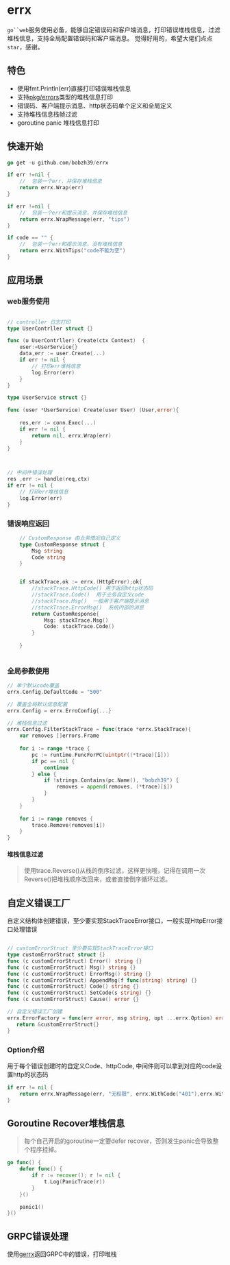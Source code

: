 # errx

`go``web`服务使用必备，能够自定错误码和客户端消息，打印错误堆栈信息，过滤堆栈信息，支持全局配置错误码和客户端消息。
觉得好用的，希望大佬们点点`star`，感谢。

## 特色

- 使用fmt.Println(err)直接打印错误堆栈信息
- 支持[pkg/errors](https://github.com/pkg/errors)类型的堆栈信息打印
- 错误码、客户端提示消息、http状态码单个定义和全局定义
- 支持堆栈信息栈帧过滤
- goroutine panic 堆栈信息打印

## 快速开始
```go
go get -u github.com/bobzh39/errx

if err !=nil {
    //  包装一个err，并保存堆栈信息
    return errx.Wrap(err)
}

if err !=nil {
    //  包装一个err和提示消息，并保存堆栈信息
    return errx.WrapMessage(err, "tips")
}

if code == "" {
    //  包装一个err和提示消息，没有堆栈信息
	return errx.WithTips("code不能为空")
}
```

## 应用场景

### web服务使用

```go

// controller 日志打印
type UserContrller struct {}

func (u UserContrller) Create(ctx Context)  {
    user:=UserService{}
    data,err := user.Create(...)
    if err != nil {
        // 打印err堆栈信息
        log.Error(err)
    }
}

type UserService struct {}

func (user *UserService) Create(user User) (User,error){
	
    res,err := conn.Exec(...)
    if err != nil {
        return nil, errx.Wrap(err)	
    }
}



// 中间件错误处理
res ,err := handle(req,ctx)
if err != nil {
    // 打印err堆栈信息
    log.Error(err)
}
```
### 错误响应返回

```go
    // CustomResponse 由业务情况自己定义
    type CustomResponse struct {
	    Msg string
		Code string
    }


    if stackTrace,ok := errx.(HttpError);ok{
        //stackTrace.HttpCode() 用于返回http状态码
        //stackTrace.Code()  用于业务自定义code
        //stackTrace.Msg()  一般用于客户端提示消息
        //stackTrace.ErrorMsg()  系统内部的消息
        return CustomResponse{
            Msg: stackTrace.Msg()
            Code: stackTrace.Code()
        }
       
    }
	
```

### 全局参数使用
```go
// 单个默认code覆盖
errx.Config.DefaultCode = "500"

// 覆盖全局默认信息配置
errx.Config = errx.ErroConfig{...}

// 堆栈信息过滤
errx.Config.FilterStackTrace = func(trace *errx.StackTrace){
    var removes []errors.Frame
	
    for i := range *trace {
        pc := runtime.FuncForPC(uintptr((*trace)[i]))
        if pc == nil {
            continue
        } else {
            if !strings.Contains(pc.Name(), "bobzh39") {
                removes = append(removes, (*trace)[i])
            }
        }
    }
    
    for i := range removes {
        trace.Remove(removes[i])
    }
}
```
#### 堆栈信息过滤
>  使用trace.Reverse()从栈的倒序过滤，这样更快哦，记得在调用一次Reverse()把堆栈顺序改回来，或者直接倒序循环过滤。

## 自定义错误工厂
自定义结构体创建错误，至少要实现StackTraceError接口，一般实现HttpError接口处理错误
```go

// customErrorStruct 至少要实现StackTraceError接口
type customErrorStruct struct {}
func (c customErrorStruct) Error() string {}
func (c customErrorStruct) Msg() string {}
func (c customErrorStruct) ErrorMsg() string {}
func (c customErrorStruct) AppendMsg(f func(string) string) {}
func (c customErrorStruct) Code() string {}
func (c customErrorStruct) SetCode(s string) {}
func (c customErrorStruct) Cause() error {}

// 自定义错误工厂创建
errx.ErrorFactory = func(err error, msg string, opt ...errx.Option) error {
   return &customErrorStruct{}
}
```

### Option介绍
用于每个错误创建时的自定义Code、httpCode, 中间件则可以拿到对应的code设置http的状态码
```go
if err != nil {
    return errx.WrapMessage(err, "无权限", errx.WithCode("401"),errx.WithHttpCode(401))
}
```

## Goroutine Recover堆栈信息
>每个自己开启的goroutine一定要defer recover，否则发生panic会导致整个程序挂掉。
```go
go func() {
    defer func() {
        if r := recover(); r != nil {
            t.Log(PanicTrace(r))
        }
    }()

    panic1()
}()
```


## GRPC错误处理
使用[gerrx](./gerrx)返回GRPC中的错误，打印堆栈

